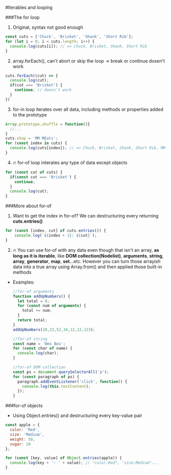 #Iterables and looping

###The for loop
1. Original, syntax not good enough

  ```javascript
  const cuts = ['Chuck', 'Brisket', 'Shank', 'Short Rib'];
  for (let i = 0; i < cuts.length; i++) {
    console.log(cuts[i]); // => Chuck, Brisket, Shank, Short Rib
  }
  ```
2. array.forEach(), can't abort or skip the loop -> break or continue dosen't work

  ```javascript
  cuts.forEach((cut) => {
    console.log(cut);
    if(cut === 'Brisket') {
      continue; // doesn't work
    }
  })
  ```
3. for-in loop iterates over all data, including methods or properties added to the prototype

  ```javascript
  Array.prototype.shuffle = function(){
    //...
  }
  cuts.shop = 'MM MEats';
  for (const index in cuts) {
    console.log(cuts[index]); // => Chuck, Brisket, Shank, Short Rib, MM MEats, function(){...}
  }
  ```
4. :fire: for-of loop interates any type of data except objects

  ```javascript
  for (const cut of cuts) {
    if(const cut === 'Brisket') {
      continue;
    }
    console.log(cut);
  }
  ```

###More about for-of
1. Want to get the index in for-of? We can destructuring every returning **cuts.entries()**

  ```javascript
  for (const [index, cut] of cuts.entries()) {
      console.log(`${index + 1}: ${cut}`);
  }
  ```
2. :fire: You can use for-of with any data even though that isn't an array, **as long as it is iterable**, like **DOM collection(Nodelist)**, **arguments**, **string**, **array**, **generator**, **map**, **set**...etc. However you can turn those arrayish data into a true array using Array.from() and then applied those built-in methods

  + Examples:
    ```javascript
    //for-of arguments
    function addUpNumbers() {
      let total = 0;
      for (const num of arguments) {
        total += num;
      }
      return total;
    }
    addUpNumbers(10,23,52,34,12,13,123);

    //for-of string
    const name = 'Wes Bos';
    for (const char of name) {
      console.log(char);
    }

    //for-of DOM collection
    const ps = document.querySelectorAll('p');
    for (const paragraph of ps) {
      paragraph.addEventListener('click', function() {
        console.log(this.textContent);
      });
    }
    ```

###for-of objects
  + Using Object.entries() and destructuring every key-value pair
  
  ```javascript
  const apple = {
    color: 'Red',
    size: 'Medium',
    weight: 50,
    sugar: 10
  };

  for (const [key, value] of Object.entries(apple)) {
    console.log(key + ': ' + value); // "color:Red", "size:Medium"...
  }
  ```
  